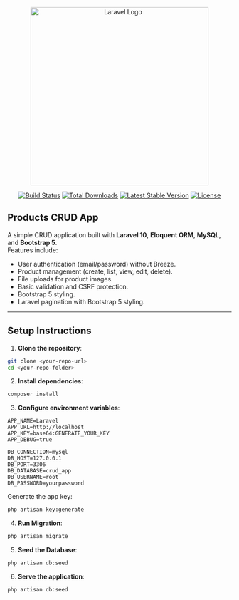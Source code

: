 <p align="center"><a href="https://laravel.com" target="_blank"><img src="https://raw.githubusercontent.com/laravel/art/master/logo-lockup/5%20SVG/2%20CMYK/1%20Full%20Color/laravel-logolockup-cmyk-red.svg" width="400" alt="Laravel Logo"></a></p>

<p align="center">
<a href="https://github.com/laravel/framework/actions"><img src="https://github.com/laravel/framework/workflows/tests/badge.svg" alt="Build Status"></a>
<a href="https://packagist.org/packages/laravel/framework"><img src="https://img.shields.io/packagist/dt/laravel/framework" alt="Total Downloads"></a>
<a href="https://packagist.org/packages/laravel/framework"><img src="https://img.shields.io/packagist/v/laravel/framework" alt="Latest Stable Version"></a>
<a href="https://packagist.org/packages/laravel/framework"><img src="https://img.shields.io/packagist/l/laravel/framework" alt="License"></a>
</p>

## Products CRUD App

A simple CRUD application built with **Laravel 10**, **Eloquent ORM**, **MySQL**, and **Bootstrap 5**.  
Features include:

- User authentication (email/password) without Breeze.
- Product management (create, list, view, edit, delete).
- File uploads for product images.
- Basic validation and CSRF protection.
- Bootstrap 5 styling.
- Laravel pagination with Bootstrap 5 styling.

---


## Setup Instructions

1. **Clone the repository**:
```bash
git clone <your-repo-url>
cd <your-repo-folder>

```

2. **Install dependencies**:
```bash
composer install
```

3. **Configure environment variables**:

```
APP_NAME=Laravel
APP_URL=http://localhost
APP_KEY=base64:GENERATE_YOUR_KEY
APP_DEBUG=true

DB_CONNECTION=mysql
DB_HOST=127.0.0.1
DB_PORT=3306
DB_DATABASE=crud_app
DB_USERNAME=root
DB_PASSWORD=yourpassword

```
Generate the app key:
```bash
php artisan key:generate
```
4. **Run Migration**:
```bash
php artisan migrate
```
5. **Seed the Database**:
```bash
php artisan db:seed
```

6. **Serve the application**:
```bash
php artisan db:seed